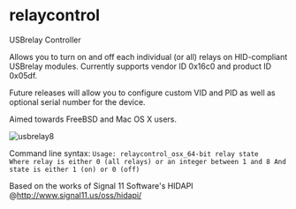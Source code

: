 relaycontrol
============

USBrelay Controller

Allows you to turn on and off each individual (or all) relays on HID-compliant USBrelay modules. Currently supports vendor ID 0x16c0 and product ID 0x05df.

Future releases will allow you to configure custom VID and PID as well as optional serial number for the device.

Aimed towards FreeBSD and Mac OS X users.

![usbrelay8](https://cloud.githubusercontent.com/assets/9513010/4875323/de82cc7a-6291-11e4-922b-5f5197c27a16.jpg)

Command line syntax:
<code>Usage: relaycontrol_osx_64-bit relay state
 Where relay is either 0 (all relays) or an integer between 1 and 8
 And state is either 1 (on) or 0 (off)</code>

Based on the works of Signal 11 Software's HIDAPI @http://www.signal11.us/oss/hidapi/
